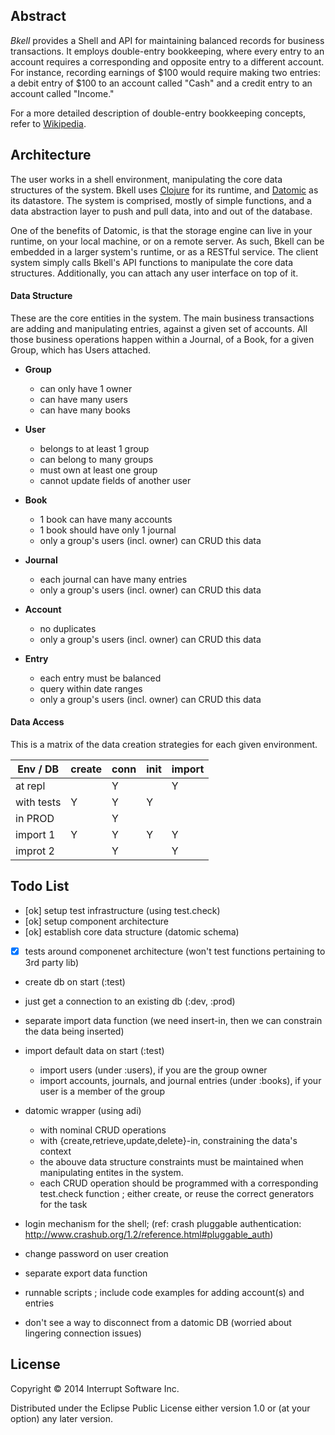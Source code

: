 ## Abstract

_Bkell_ provides a Shell and API for maintaining balanced records for business transactions. It employs double-entry bookkeeping, where every entry to an account requires a corresponding and opposite entry to a different account. For instance, recording earnings of $100 would require making two entries: a debit entry of $100 to an account called "Cash" and a credit entry to an account called "Income."

For a more detailed description of double-entry bookkeeping concepts, refer to [Wikipedia](http://en.wikipedia.org/wiki/Double-entry_bookkeeping_system).

## Architecture 

The user works in a shell environment, manipulating the core data structures of the system. Bkell uses [Clojure](http://clojure.org/) for its runtime, and [Datomic](http://www.datomic.com/) as its datastore. The system is comprised, mostly of simple functions, and a data abstraction layer to push and pull data, into and out of the database. 

One of the benefits of Datomic, is that the storage engine can live in your runtime, on your local machine, or on a remote server. As such, Bkell can be embedded in a larger system's runtime, or as a RESTful service. The client system simply calls Bkell's API functions to manipulate the core data structures. Additionally, you can attach any user interface on top of it. 

#### Data Structure

These are the core entities in the system. The main business transactions are adding and manipulating entries, against a given set of accounts. All those business operations happen within a Journal, of a Book, for a given Group, which has Users attached. 

  - **Group**
    - can only have 1 owner 
    - can have many users
    - can have many books 

  - **User**
    - belongs to at least 1 group 
    - can belong to many groups 
    - must own at least one group 
    - cannot update fields of another user

  - **Book**
    - 1 book can have many accounts 
    - 1 book should have only 1 journal 
    - only a group's users (incl. owner) can CRUD this data

  - **Journal**
    - each journal can have many entries 
    - only a group's users (incl. owner) can CRUD this data

  - **Account**
    - no duplicates
    - only a group's users (incl. owner) can CRUD this data

  - **Entry**
    - each entry must be balanced 
    - query within date ranges
    - only a group's users (incl. owner) can CRUD this data

#### Data Access

This is a matrix of the data creation strategies for each given environment.

Env / DB   | create |conn |init |import
-----------|--------|-----|-----|-------
at repl    |        |  Y  |     |  Y
with tests |   Y    |  Y  |  Y  |
in PROD    |        |  Y  |     |
import 1   |   Y    |  Y  |  Y  |  Y
improt 2   |        |  Y  |     |  Y



## Todo List

- [ok] setup test infrastructure (using test.check)
- [ok] setup component architecture
- [ok] establish core data structure (datomic schema)
- [x] tests around componenet architecture (won't test functions pertaining to 3rd party lib)
- create db on start (:test)
- just get a connection to an existing db (:dev, :prod)

- separate import data function (we need insert-in, then we can constrain the data being inserted)
- import default data on start (:test)
  - import users (under :users), if you are the group owner
  - import accounts, journals, and journal entries (under :books), if your user is a member of the group

- datomic wrapper (using adi)
  - with nominal CRUD operations
  - with {create,retrieve,update,delete}-in, constraining the data's context
  - the abouve data structure constraints must be maintained when manipulating entites in the system.
  - each CRUD operation should be programmed with a corresponding test.check function ; either create, or reuse the correct generators for the task 

- login mechanism for the shell; (ref: crash pluggable authentication: http://www.crashub.org/1.2/reference.html#pluggable_auth)
- change password on user creation
- separate export data  function
- runnable scripts ; include code examples for adding account(s) and entries 
- don't see a way to disconnect from a datomic DB (worried about lingering connection issues)

## License

Copyright © 2014 Interrupt Software Inc.

Distributed under the Eclipse Public License either version 1.0 or (at
your option) any later version.
